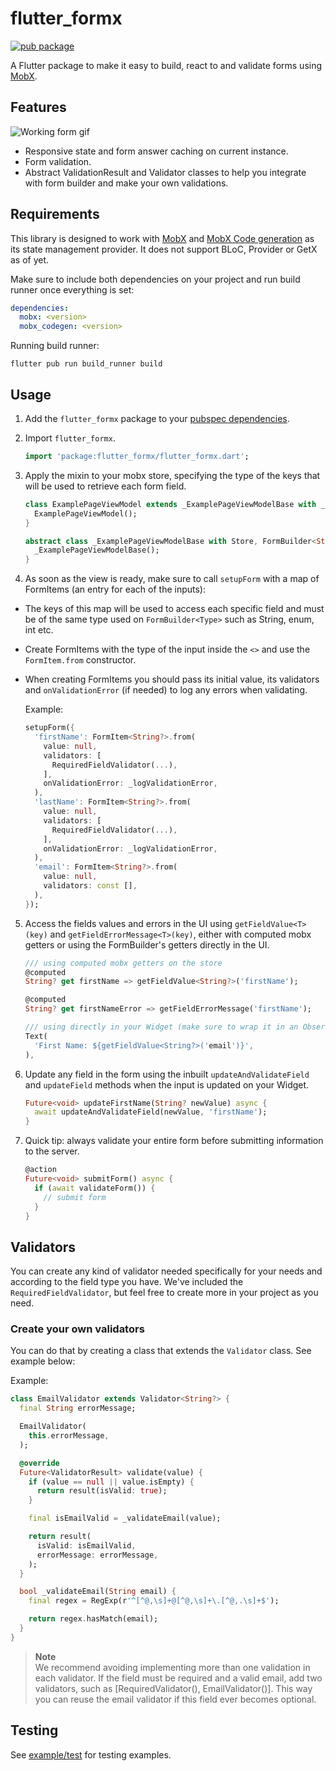 # flutter_formx

[![pub package](https://img.shields.io/pub/v/flutter_formx?style=plastic&logo=flutter)](https://pub.dev/packages/flutter_formx)

A Flutter package to make it easy to build, react to and validate forms using [MobX](https://pub.dev/packages/mobx).

## Features

![Working form gif](https://media.giphy.com/media/v1.Y2lkPTc5MGI3NjExNTJkYTFkNzEwYTkxYzMxYmIwZjUwYTQ5Yzk1OTAzZGNkZTA3Y2FlMCZlcD12MV9pbnRlcm5hbF9naWZzX2dpZklkJmN0PWc/gUe4YOKOGx8raKVdsO/giphy.gif)

- Responsive state and form answer caching on current instance.
- Form validation.
- Abstract ValidationResult and Validator classes to help you integrate with form builder and make your own validations.

## Requirements

This library is designed to work with [MobX](https://pub.dev/packages/mobx) and [MobX Code generation](https://pub.dev/packages/mobx_codegen) as its state management provider. It does not support BLoC, Provider or GetX as of yet.

Make sure to include both dependencies on your project and run build runner once everything is set:

```yml
dependencies:
  mobx: <version>
  mobx_codegen: <version>

```

Running build runner:
```
flutter pub run build_runner build
```

## Usage

1. Add the `flutter_formx` package to your [pubspec dependencies](https://pub.dev/packages/flutter_formx/install).

2. Import `flutter_formx`.
    ```dart
    import 'package:flutter_formx/flutter_formx.dart';
    ```

3. Apply the mixin to your mobx store, specifying the type of the keys that will be used to retrieve each form field.
    ```dart
    class ExamplePageViewModel extends _ExamplePageViewModelBase with _$ExamplePageViewModel {
      ExamplePageViewModel();
    }

    abstract class _ExamplePageViewModelBase with Store, FormBuilder<String> {
      _ExamplePageViewModelBase();
    }
    ```


4. As soon as the view is ready, make sure to call `setupForm` with a map of FormItems (an entry for each of the inputs):
- The keys of this map will be used to access each specific field and must be of the same type used on `FormBuilder<Type>` such as String, enum, int etc.
- Create FormItems with the type of the input inside the `<>` and use the `FormItem.from` constructor.
- When creating FormItems you should pass its initial value, its validators and `onValidationError` (if needed) to log any errors when validating.

  Example:
  ```dart
  setupForm({
    'firstName': FormItem<String?>.from(
      value: null,
      validators: [
        RequiredFieldValidator(...),
      ],
      onValidationError: _logValidationError,
    ),
    'lastName': FormItem<String?>.from(
      value: null,
      validators: [
        RequiredFieldValidator(...),
      ],
      onValidationError: _logValidationError,
    ),
    'email': FormItem<String?>.from(
      value: null,
      validators: const [],
    ),
  });
  ```

5. Access the fields values and errors in the UI using `getFieldValue<T>(key)` and `getFieldErrorMessage<T>(key)`, either with computed mobx getters or using the FormBuilder's getters directly in the UI.

    ```dart
    /// using computed mobx getters on the store
    @computed
    String? get firstName => getFieldValue<String?>('firstName');

    @computed
    String? get firstNameError => getFieldErrorMessage('firstName');

    /// using directly in your Widget (make sure to wrap it in an Observer if you want to observe to the changes)
    Text(
      'First Name: ${getFieldValue<String?>('email')}',
    ),
    ```

6. Update any field in the form using the inbuilt `updateAndValidateField` and `updateField` methods when the input is updated on your Widget.
    ```dart
    Future<void> updateFirstName(String? newValue) async {
      await updateAndValidateField(newValue, 'firstName');
    }
    ```

7. Quick tip: always validate your entire form before submitting information to the server.
    ```dart
    @action
    Future<void> submitForm() async {
      if (await validateForm()) {
        // submit form
      }
    }
    ```

## Validators
You can create any kind of validator needed specifically for your needs and according to the field type you have. We've included the `RequiredFieldValidator`, but feel free to create more in your project as you need.

### Create your own validators
You can do that by creating a class that extends the `Validator` class. See example below:

Example:

```dart
class EmailValidator extends Validator<String?> {
  final String errorMessage;

  EmailValidator(
    this.errorMessage,
  );

  @override
  Future<ValidatorResult> validate(value) {
    if (value == null || value.isEmpty) {
      return result(isValid: true);
    }

    final isEmailValid = _validateEmail(value);

    return result(
      isValid: isEmailValid,
      errorMessage: errorMessage,
    );
  }

  bool _validateEmail(String email) {
    final regex = RegExp(r'^[^@,\s]+@[^@,\s]+\.[^@,.\s]+$');

    return regex.hasMatch(email);
  }
}

```

> **Note**<br/>
> We recommend avoiding implementing more than one validation in each validator. If the field must be required and a valid email, add two validators, such as [RequiredValidator(), EmailValidator()]. This way you can reuse the email validator if this field ever becomes optional.

## Testing

See [example/test](https://github.com/revelojobs/flutter_formx/tree/main/test/form) for testing examples.
